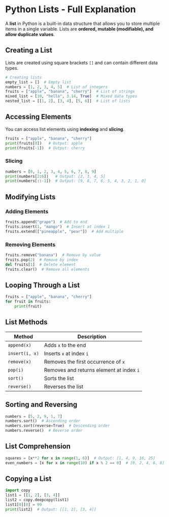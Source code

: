# Python Lists - Full Explanation

A **list** in Python is a built-in data structure that allows you to store multiple items in a single variable. Lists are **ordered, mutable (modifiable), and allow duplicate values**.

## Creating a List
Lists are created using square brackets `[]` and can contain different data types.

```python
# Creating lists
empty_list = []  # Empty list
numbers = [1, 2, 3, 4, 5]  # List of integers
fruits = ["apple", "banana", "cherry"]  # List of strings
mixed_list = [10, "hello", 3.14, True]  # Mixed data types
nested_list = [[1, 2], [3, 4], [5, 6]]  # List of lists
```

## Accessing Elements
You can access list elements using **indexing** and **slicing**.

```python
fruits = ["apple", "banana", "cherry"]
print(fruits[0])   # Output: apple
print(fruits[-1])  # Output: cherry
```

### Slicing
```python
numbers = [0, 1, 2, 3, 4, 5, 6, 7, 8, 9]
print(numbers[2:6])   # Output: [2, 3, 4, 5]
print(numbers[::-1])  # Output: [9, 8, 7, 6, 5, 4, 3, 2, 1, 0]
```

## Modifying Lists
### Adding Elements
```python
fruits.append("grape")  # Add to end
fruits.insert(1, "mango")  # Insert at index 1
fruits.extend(["pineapple", "pear"])  # Add multiple
```

### Removing Elements
```python
fruits.remove("banana")  # Remove by value
fruits.pop(2)  # Remove by index
del fruits[1]  # Delete element
fruits.clear()  # Remove all elements
```

## Looping Through a List
```python
fruits = ["apple", "banana", "cherry"]
for fruit in fruits:
    print(fruit)
```

## List Methods
| Method | Description |
|--------|------------|
| `append(x)` | Adds `x` to the end |
| `insert(i, x)` | Inserts `x` at index `i` |
| `remove(x)` | Removes the first occurrence of `x` |
| `pop(i)` | Removes and returns element at index `i` |
| `sort()` | Sorts the list |
| `reverse()` | Reverses the list |

## Sorting and Reversing
```python
numbers = [5, 2, 9, 1, 7]
numbers.sort()  # Ascending order
numbers.sort(reverse=True)  # Descending order
numbers.reverse()  # Reverse order
```

## List Comprehension
```python
squares = [x**2 for x in range(1, 6)]  # Output: [1, 4, 9, 16, 25]
even_numbers = [x for x in range(10) if x % 2 == 0]  # [0, 2, 4, 6, 8]
```

## Copying a List
```python
import copy
list1 = [[1, 2], [3, 4]]
list2 = copy.deepcopy(list1)
list1[0][0] = 99
print(list2)  # Output: [[1, 2], [3, 4]]
```

